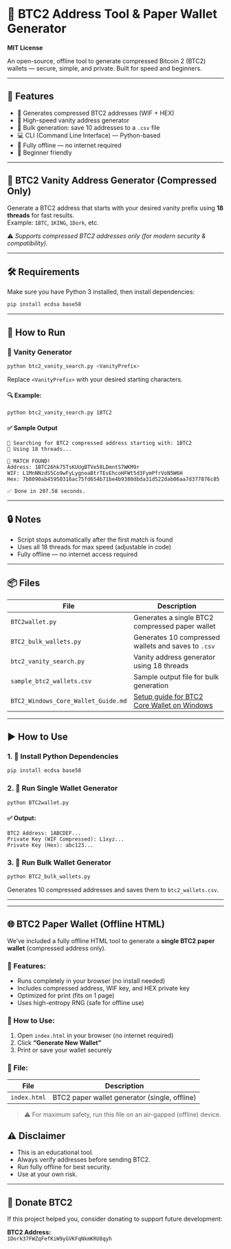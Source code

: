 # 🔐 BTC2 Address Tool & Paper Wallet Generator
**MIT License**

An open-source, offline tool to generate compressed Bitcoin 2 (BTC2) wallets — secure, simple, and private. Built for speed and beginners.

---

## 🧰 Features

- 🔑 Generates compressed BTC2 addresses (WIF + HEX)  
- 🎯 High-speed vanity address generator  
- 📄 Bulk generation: save 10 addresses to a `.csv` file  
- 💻 CLI (Command Line Interface) — Python-based  
- 💯 Fully offline — no internet required  
- 🧠 Beginner friendly  

---

## 🎯 BTC2 Vanity Address Generator (Compressed Only)

Generate a BTC2 address that starts with your desired vanity prefix using **18 threads** for fast results.  
Example: `1BTC`, `1KING`, `1Dork`, etc.

⚠️ *Supports compressed BTC2 addresses only (for modern security & compatibility).*

---

## 🛠 Requirements

Make sure you have Python 3 installed, then install dependencies:

```bash
pip install ecdsa base58
```

---

## 🚀 How to Run

### 🧪 Vanity Generator

```bash
python btc2_vanity_search.py <VanityPrefix>
```

Replace `<VanityPrefix>` with your desired starting characters.

#### 🔍 Example:

```bash
python btc2_vanity_search.py 1BTC2
```

#### ✅ Sample Output

```
🚀 Searching for BTC2 compressed address starting with: 1BTC2
🧵 Using 18 threads...

🎯 MATCH FOUND!
Address: 1BTC26hk75TsKUUgBTVe58LDmntS7WKM9r
WIF: L1MnNNzdS5Co9wFyLygnoaBtrTEvEhcoHFWt5d3FymPfrVoN5W6H
Hex: 7b8090ab45950316ac75fd654b71be4b9380dbda31d522dab06aa7d377876c85

✅ Done in 207.58 seconds.
```

---

## 🔒 Notes

- Script stops automatically after the first match is found  
- Uses all 18 threads for max speed (adjustable in code)  
- Fully offline — no internet access required  

---

## 📦 Files

| File                          | Description                                                        |
|-------------------------------|--------------------------------------------------------------------|
| `BTC2wallet.py`               | Generates a single BTC2 compressed paper wallet                    |
| `BTC2_bulk_wallets.py`        | Generates 10 compressed wallets and saves to `.csv`                |
| `btc2_vanity_search.py`       | Vanity address generator using 18 threads                          |
| `sample_btc2_wallets.csv`     | Sample output file for bulk generation                             |
| `BTC2_Windows_Core_Wallet_Guide.md` | [Setup guide for BTC2 Core Wallet on Windows](./BTC2_Windows_Core_Wallet_Guide.md) |

---

## ▶️ How to Use

### 1. 🐍 Install Python Dependencies

```bash
pip install ecdsa base58
```

### 2. 🔐 Run Single Wallet Generator

```bash
python BTC2wallet.py
```

#### ✅ Output:

```
BTC2 Address: 1ABCDEF...
Private Key (WIF Compressed): L1xyz...
Private Key (Hex): abc123...
```

### 3. 📁 Run Bulk Wallet Generator

```bash
python BTC2_bulk_wallets.py
```

Generates 10 compressed addresses and saves them to `btc2_wallets.csv`.

---


---

## 🌐 BTC2 Paper Wallet (Offline HTML)

We’ve included a fully offline HTML tool to generate a **single BTC2 paper wallet** (compressed address only).

### 🔹 Features:
- Runs completely in your browser (no install needed)
- Includes compressed address, WIF key, and HEX private key
- Optimized for print (fits on 1 page)
- Uses high-entropy RNG (safe for offline use)

### 🔸 How to Use:
1. Open `index.html` in your browser (no internet required)
2. Click **“Generate New Wallet”**
3. Print or save your wallet securely

### 📁 File:
| File         | Description                                |
|--------------|--------------------------------------------|
| `index.html` | BTC2 paper wallet generator (single, offline) |

> ⚠️ For maximum safety, run this file on an air-gapped (offline) device.


## ⚠️ Disclaimer

- This is an educational tool.  
- Always verify addresses before sending BTC2.  
- Run fully offline for best security.  
- Use at your own risk.  

---

## 💸 Donate BTC2

If this project helped you, consider donating to support future development:

**BTC2 Address:**  
`1Dork37FWZqFefKiW9yGVKFqNkmKRU8qyh`

